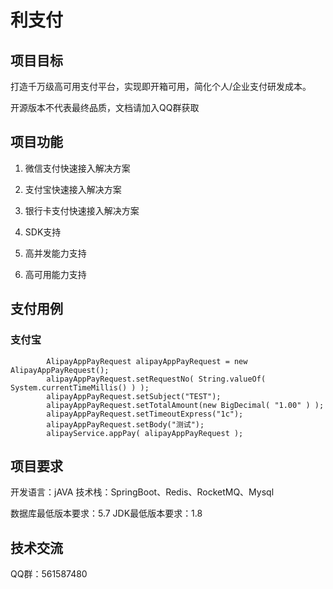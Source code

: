 # 利支付

## 项目目标

打造千万级高可用支付平台，实现即开箱可用，简化个人/企业支付研发成本。

开源版本不代表最终品质，文档请加入QQ群获取

## 项目功能

1. 微信支付快速接入解决方案

2. 支付宝快速接入解决方案

3. 银行卡支付快速接入解决方案

4. SDK支持

5. 高并发能力支持

6. 高可用能力支持

## 支付用例

### 支付宝

```
        AlipayAppPayRequest alipayAppPayRequest = new AlipayAppPayRequest();
        alipayAppPayRequest.setRequestNo( String.valueOf( System.currentTimeMillis() ) );
        alipayAppPayRequest.setSubject("TEST");
        alipayAppPayRequest.setTotalAmount(new BigDecimal( "1.00" ) );
        alipayAppPayRequest.setTimeoutExpress("1c");
        alipayAppPayRequest.setBody("测试");
        alipayService.appPay( alipayAppPayRequest );
```

## 项目要求

开发语言：jAVA
技术栈：SpringBoot、Redis、RocketMQ、Mysql

数据库最低版本要求：5.7
JDK最低版本要求：1.8

## 技术交流

QQ群：561587480
